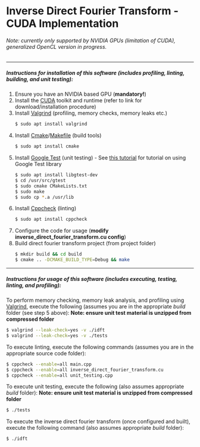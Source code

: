  
# Inverse Direct Fourier Transform - CUDA Implementation
###### Note: currently only supported by NVIDIA GPUs (limitation of CUDA), generalized OpenCL version in progress.
---
##### Instructions for installation of this software (includes profiling, linting, building, and unit testing):
1. Ensure you have an NVIDIA based GPU (**mandatory!**)
2. Install the [CUDA](https://developer.nvidia.com/cuda-downloads) toolkit and runtime (refer to link for download/installation procedure)
3. Install [Valgrind](http://valgrind.org/) (profiling, memory checks, memory leaks etc.)
   ```bash
   $ sudo apt install valgrind
   ```
4. Install [Cmake](https://cmake.org/)/[Makefile](https://www.gnu.org/software/make/) (build tools)
   ```bash
   $ sudo apt install cmake
   ```
5. Install [Google Test](https://github.com/google/googletest) (unit testing) - See [this tutorial](https://www.eriksmistad.no/getting-started-with-google-test-on-ubuntu/) for tutorial on using Google Test library
   ```bash
   $ sudo apt install libgtest-dev
   $ cd /usr/src/gtest
   $ sudo cmake CMakeLists.txt
   $ sudo make
   $ sudo cp *.a /usr/lib
   ```
6. Install [Cppcheck](http://cppcheck.sourceforge.net/) (linting)
   ```bash
   $ sudo apt install cppcheck
   ```
7. Configure the code for usage (**modify inverse_direct_fourier_transform.cu config**)
8. Build direct fourier transform project (from project folder)
   ```bash
   $ mkdir build && cd build
   $ cmake .. -DCMAKE_BUILD_TYPE=Debug && make
   ```

---
##### Instructions for usage of this software (includes executing, testing, linting, and profiling):
To perform memory checking, memory leak analysis, and profiling using [Valgrind](http://valgrind.org/docs/manual/quick-start.html), execute the following (assumes you are in the appropriate *build* folder (see step 5 above):
**Note: ensure unit test material is unzipped from compressed folder**
```bash
$ valgrind --leak-check=yes -v ./idft
$ valgrind --leak-check=yes -v ./tests
```
To execute linting, execute the following commands (assumes you are in the appropriate source code folder):
```bash
$ cppcheck --enable=all main.cpp
$ cppcheck --enable=all inverse_direct_fourier_transform.cu
$ cppcheck --enable=all unit_testing.cpp
```
To execute unit testing, execute the following (also assumes appropriate *build* folder):
**Note: ensure unit test material is unzipped from compressed folder**
```bash
$ ./tests
````
To execute the inverse direct fourier transform (once configured and built), execute the following command (also assumes appropriate *build* folder):
```bash
$ ./idft
```
